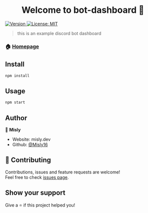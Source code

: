 <h1 align="center">Welcome to bot-dashboard 👋</h1>
<p>
  <a href="https://www.npmjs.com/package/bot-dashboard" target="_blank">
    <img alt="Version" src="https://img.shields.io/npm/v/bot-dashboard.svg">
  </a>
  <a href="#" target="_blank">
    <img alt="License: MIT" src="https://img.shields.io/badge/License-MIT-yellow.svg" />
  </a>
</p>

> this is an  example discord bot dashboard   

### 🏠 [Homepage](https://github.com/Misly16/bot-dashboard)

## Install

```sh
npm install
```

## Usage

```sh
npm start  
```

## Author

👤 **Misly**

* Website: misly.dev
* Github: [@Misly16  ](https://github.com/Misly16  )

## 🤝 Contributing

Contributions, issues and feature requests are welcome!<br />Feel free to check [issues page](https://github.com/Misly16/bot-dashboard/issues). 

## Show your support

Give a ⭐️ if this project helped you!
